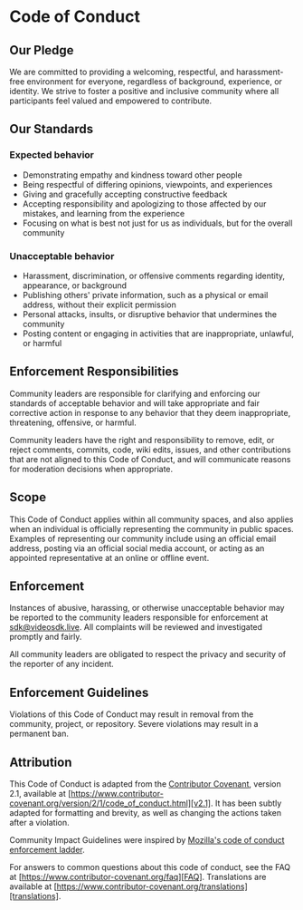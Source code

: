 # Code of Conduct

## Our Pledge

We are committed to providing a welcoming, respectful, and harassment-free
environment for everyone, regardless of background, experience, or identity. We
strive to foster a positive and inclusive community where all participants feel
valued and empowered to contribute.

## Our Standards

### Expected behavior

* Demonstrating empathy and kindness toward other people
* Being respectful of differing opinions, viewpoints, and experiences
* Giving and gracefully accepting constructive feedback
* Accepting responsibility and apologizing to those affected by our mistakes,
  and learning from the experience
* Focusing on what is best not just for us as individuals, but for the overall
  community

### Unacceptable behavior

* Harassment, discrimination, or offensive comments regarding identity,
  appearance, or background
* Publishing others' private information, such as a physical or email address,
  without their explicit permission
* Personal attacks, insults, or disruptive behavior that undermines the
  community
* Posting content or engaging in activities that are inappropriate, unlawful, or
  harmful

## Enforcement Responsibilities

Community leaders are responsible for clarifying and enforcing our standards of
acceptable behavior and will take appropriate and fair corrective action in
response to any behavior that they deem inappropriate, threatening, offensive,
or harmful.

Community leaders have the right and responsibility to remove, edit, or reject
comments, commits, code, wiki edits, issues, and other contributions that are
not aligned to this Code of Conduct, and will communicate reasons for moderation
decisions when appropriate.

## Scope

This Code of Conduct applies within all community spaces, and also applies when
an individual is officially representing the community in public spaces.
Examples of representing our community include using an official email address,
posting via an official social media account, or acting as an appointed
representative at an online or offline event.

## Enforcement

Instances of abusive, harassing, or otherwise unacceptable behavior may be
reported to the community leaders responsible for enforcement at
<sdk@videosdk.live>.
All complaints will be reviewed and investigated promptly and fairly.

All community leaders are obligated to respect the privacy and security of the
reporter of any incident.

## Enforcement Guidelines

Violations of this Code of Conduct may result in removal from the community,
project, or repository. Severe violations may result in a permanent ban.

## Attribution

This Code of Conduct is adapted from the [Contributor Covenant][homepage],
version 2.1, available at
[https://www.contributor-covenant.org/version/2/1/code_of_conduct.html][v2.1].
It has been subtly adapted for formatting and brevity, as well as changing the
actions taken after a violation.

Community Impact Guidelines were inspired by
[Mozilla's code of conduct enforcement ladder][Mozilla CoC].

For answers to common questions about this code of conduct, see the FAQ at
[https://www.contributor-covenant.org/faq][FAQ]. Translations are available at
[https://www.contributor-covenant.org/translations][translations].

[homepage]: https://www.contributor-covenant.org
[v2.1]: https://www.contributor-covenant.org/version/2/1/code_of_conduct.html
[Mozilla CoC]: https://github.com/mozilla/diversity
[FAQ]: https://www.contributor-covenant.org/faq
[translations]: https://www.contributor-covenant.org/translations